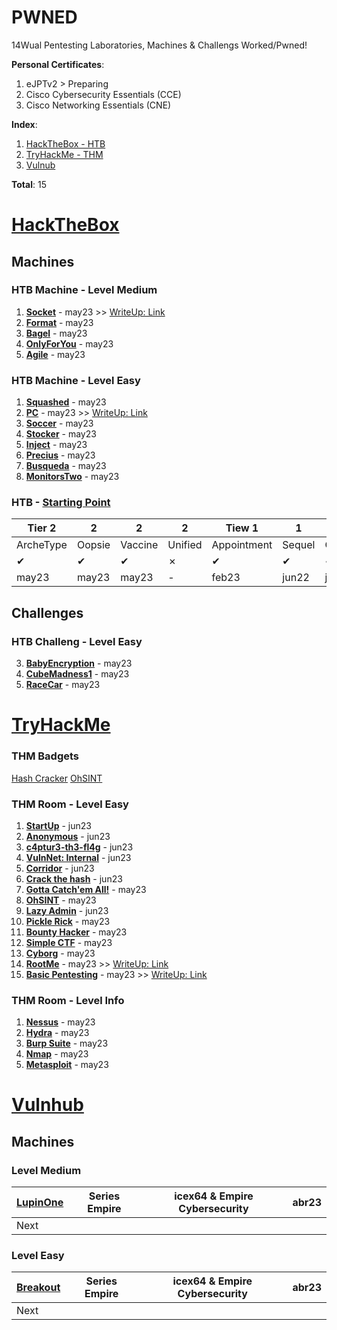 # PWNED
14Wual Pentesting Laboratories, Machines & Challengs Worked/Pwned!

 **Personal Certificates**:
 
 1. eJPTv2 > Preparing
 2. Cisco Cybersecurity Essentials (CCE)
 3. Cisco Networking Essentials (CNE)
 
 **Index**:

1. [HackTheBox - HTB](https://github.com/14wual/pwned/edit/main/README.md#hackthebox)
1. [TryHackMe - THM](https://github.com/14wual/pwned/edit/main/README.md#tryhackme)
3. [Vulnub](https://github.com/14wual/pwned/edit/main/README.md#vulnhub)

**Total**: 15

# [HackTheBox](https://app.hackthebox.com/profile/923054)

## Machines

### HTB Machine - Level Medium

1. [**Socket**](https://www.hackthebox.com/achievement/machine/923054/535) - may23 >> [WriteUp: Link](https://github.com/14wual/pwned/tree/main/writeup/htb/Socket)
2. [**Format**](https://www.hackthebox.com/achievement/machine/923054/542) - may23
1. [**Bagel**](https://www.hackthebox.com/achievement/machine/923054/530) - may23
2. [**OnlyForYou**](https://www.hackthebox.com/achievement/machine/923054/540) - may23
3. [**Agile**](https://www.hackthebox.com/achievement/machine/923054/532) - may23

### HTB Machine - Level Easy

1. [**Squashed**](https://www.hackthebox.com/achievement/machine/923054/514) - may23
1. [**PC**](https://www.hackthebox.com/achievement/machine/923054/543) - may23 >> [WriteUp: Link](https://github.com/14wual/pwned/tree/main/writeup/htb/PC)
1. [**Soccer**](https://www.hackthebox.com/achievement/machine/923054/519) - may23
2. [**Stocker**](https://www.hackthebox.com/achievement/machine/923054/523) - may23
3. [**Inject**](https://www.hackthebox.com/achievement/machine/923054/533) - may23
4. [**Precius**](https://www.hackthebox.com/achievement/machine/923054/513) - may23
5. [**Busqueda**](https://www.hackthebox.com/achievement/machine/923054/537) - may23
6. [**MonitorsTwo**](https://www.hackthebox.com/achievement/machine/923054/539) - may23

### HTB - [Starting Point](https://app.hackthebox.com/starting-point)

|Tier 2|2|2|2|Tiew 1|1|1|1|Tier 0|0|0|0|0|
|-|-|-|-|-|-|-|-|-|-|-|-|-|
|ArcheType|Oopsie|Vaccine|Unified|Appointment|Sequel|Cocodrile|Responder|Three|Meouw|Fawn|Dancing|Redemeer|
|✔|✔|✔|✗|✔|✔|✔|✔|✔|✔|✔|✔|✔|
|may23|may23|may23|-|feb23|jun22|jun22|ab23|may23|may22|may22|may22|jun22|

## Challenges

### HTB Challeng - Level Easy

3. [**BabyEncryption**](https://www.hackthebox.com/achievement/challenge/923054/228) - may23
2. [**CubeMadness1**](https://www.hackthebox.com/achievement/challenge/923054/302) - may23
1. [**RaceCar**](https://www.hackthebox.com/achievement/challenge/923054/242) - may23

# [TryHackMe](https://tryhackme.com/p/14wual)

### THM Badgets

[Hash Cracker](https://tryhackme.com/14wual/badges/hash-cracker)
[OhSINT](https://tryhackme.com/14wual/badges/ohsint)

### THM Room - Level Easy

1. [**StartUp**](https://tryhackme.com/room/startup) - jun23
1. [**Anonymous**](https://tryhackme.com/room/anonymous) - jun23
1. [**c4ptur3-th3-fl4g**](https://tryhackme.com/room/c4ptur3th3fl4g) - jun23
1. [**VulnNet: Internal**](https://tryhackme.com/room/vulnnetinternal) - jun23
1. [**Corridor**](https://tryhackme.com/room/corridor) - jun23
4. [**Crack the hash**](https://tryhackme.com/room/crackthehash) - jun23
5. [**Gotta Catch'em All!**](https://tryhackme.com/room/pokemon) - may23
6. [**OhSINT**](https://tryhackme.com/room/ohsint) - may23
7. [**Lazy Admin**](https://tryhackme.com/room/lazyadmin) - jun23
8. [**Pickle Rick**](https://tryhackme.com/room/picklerick) - may23
9. [**Bounty Hacker**](https://tryhackme.com/room/cowboyhacker) - may23
10. [**Simple CTF**](https://tryhackme.com/room/easyctf) - may23
11. [**Cyborg**](https://tryhackme.com/room/cyborgt8) - may23
12. [**RootMe**](https://tryhackme.com/room/rrootme) - may23 >> [WriteUp: Link](https://github.com/14wual/pwned/tree/main/writeup/thm/Rootme)
13. [**Basic Pentesting**](https://tryhackme.com/room/basicpentestingjt) - may23 >> [WriteUp: Link](https://github.com/14wual/pwned/tree/main/writeup/thm/Cyborg)

### THM Room - Level Info

1. [**Nessus**](https://tryhackme.com/room/rpnessusredux) - may23
1. [**Hydra**](https://tryhackme.com/room/hydra) - may23
1. [**Burp Suite**](https://tryhackme.com/room/burpsuitebasics) - may23
1. [**Nmap**](https://tryhackme.com/room/furthernmap) - may23
2. [**Metasploit**](https://tryhackme.com/room/metasploitintro) - may23

# [Vulnhub](https://www.vulnhub.com/)

## Machines

### Level Medium

| [LupinOne](https://github.com/14wual/pwned/blob/main/vulnhub/es/LupinOne.md) | Series Empire | icex64 & Empire Cybersecurity | abr23 |
| ------------- | ------------- | ------------- | ------------- |
| Next | |  | | 

### Level Easy

| [Breakout](https://www.vulnhub.com/entry/empire-breakout,751/) | Series Empire | icex64 & Empire Cybersecurity | abr23 |
| ------------- | ------------- | ------------- | ------------- |
| Next | |  | | 
